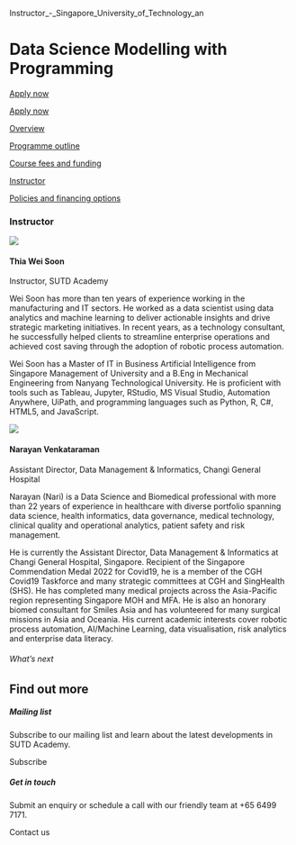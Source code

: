 Instructor_-_Singapore_University_of_Technology_an



Data Science Modelling with Programming
=======================================

[Apply now](/admissions/academy/modular-master/register-your-interest-modularmaster-certificate-in-data-science/)




[Apply now](/admissions/academy/modular-master/register-your-interest-modularmaster-certificate-in-data-science/)

[Overview](/course/healthcare-data-science-modelling-with-programming/#tabs)

[Programme outline](/course/healthcare-data-science-modelling-with-programming/programme-outline/#tabs)

[Course fees and funding](/course/healthcare-data-science-modelling-with-programming/course-fees-and-funding/#tabs)

[Instructor](/course/healthcare-data-science-modelling-with-programming/instructor/#tabs)

[Policies and financing options](/course/healthcare-data-science-modelling-with-programming/policies-and-financing-options/#tabs)

### Instructor



![](https://www.sutd.edu.sg/wp-content/uploads/2024/12/thia-wei-soon_7351979.jpg?w=207)

#### **Thia Wei Soon**

Instructor, SUTD Academy

Wei Soon has more than ten years of experience working in the manufacturing and IT sectors. He worked as a data scientist using data analytics and machine learning to deliver actionable insights and drive strategic marketing initiatives. In recent years, as a technology consultant, he successfully helped clients to streamline enterprise operations and achieved cost saving through the adoption of robotic process automation.

Wei Soon has a Master of IT in Business Artificial Intelligence from Singapore Management of University and a B.Eng in Mechanical Engineering from Nanyang Technological University. He is proficient with tools such as Tableau, Jupyter, RStudio, MS Visual Studio, Automation Anywhere, UiPath, and programming languages such as Python, R, C#, HTML5, and JavaScript.



![](https://www.sutd.edu.sg/wp-content/uploads/2024/12/NAre_5928890.png?w=134)

#### **Narayan Venkataraman**

Assistant Director, Data Management & Informatics, Changi General Hospital

Narayan (Nari) is a Data Science and Biomedical professional with more than 22 years of experience in healthcare with diverse portfolio spanning data science, health informatics, data governance, medical technology, clinical quality and operational analytics, patient safety and risk management.

He is currently the Assistant Director, Data Management & Informatics at Changi General Hospital, Singapore. Recipient of the Singapore Commendation Medal 2022 for Covid19, he is a member of the CGH Covid19 Taskforce and many strategic committees at CGH and SingHealth (SHS). He has completed many medical projects across the Asia-Pacific region representing Singapore MOH and MFA. He is also an honorary biomed consultant for Smiles Asia and has volunteered for many surgical missions in Asia and Oceania. His current academic interests cover robotic process automation, AI/Machine Learning, data visualisation, risk analytics and enterprise data literacy.

###### What’s next

Find out more
-------------

##### Mailing list

Subscribe to our mailing list and learn about the latest developments in SUTD Academy.

Subscribe

##### Get in touch

Submit an enquiry or schedule a call with our friendly team at +65 6499 7171.

Contact us

